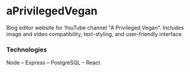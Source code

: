# aPrivilegedVegan
Blog editor website for YouTube channel "A Privileged Vegan". Includes image and video compatibility, text-styling, and user-friendly interface. 

### Technologies

Node – Express – PostgreSQL – React
